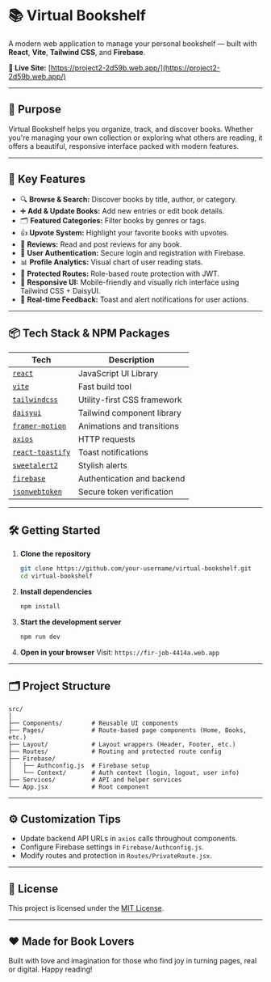 # 📚 Virtual Bookshelf

A modern web application to manage your personal bookshelf — built with **React**, **Vite**, **Tailwind CSS**, and **Firebase**.

**🔗 Live Site:** [https://project2-2d59b.web.app/](https://project2-2d59b.web.app/)


---

## 🎯 Purpose

Virtual Bookshelf helps you organize, track, and discover books. Whether you're managing your own collection or exploring what others are reading, it offers a beautiful, responsive interface packed with modern features.

---

## 🚀 Key Features

- 🔍 **Browse & Search:** Discover books by title, author, or category.
- ➕ **Add & Update Books:** Add new entries or edit book details.
- 🗂️ **Featured Categories:** Filter books by genres or tags.
- 👍 **Upvote System:** Highlight your favorite books with upvotes.
- 📝 **Reviews:** Read and post reviews for any book.
- 👤 **User Authentication:** Secure login and registration with Firebase.
- 📊 **Profile Analytics:** Visual chart of user reading stats.
- 🔐 **Protected Routes:** Role-based route protection with JWT.
- 🎨 **Responsive UI:** Mobile-friendly and visually rich interface using Tailwind CSS + DaisyUI.
- 💬 **Real-time Feedback:** Toast and alert notifications for user actions.

---

## 📦 Tech Stack & NPM Packages

| Tech | Description |
|------|-------------|
| [`react`](https://react.dev/) | JavaScript UI Library |
| [`vite`](https://vitejs.dev/) | Fast build tool |
| [`tailwindcss`](https://tailwindcss.com/) | Utility-first CSS framework |
| [`daisyui`](https://daisyui.com/) | Tailwind component library |
| [`framer-motion`](https://www.framer.com/motion/) | Animations and transitions |
| [`axios`](https://axios-http.com/) | HTTP requests |
| [`react-toastify`](https://fkhadra.github.io/react-toastify/) | Toast notifications |
| [`sweetalert2`](https://sweetalert2.github.io/) | Stylish alerts |
| [`firebase`](https://firebase.google.com/) | Authentication and backend |
| [`jsonwebtoken`](https://github.com/auth0/node-jsonwebtoken) | Secure token verification |

---

## 🛠️ Getting Started

1. **Clone the repository**
   ```bash
   git clone https://github.com/your-username/virtual-bookshelf.git
   cd virtual-bookshelf
   ```

2. **Install dependencies**
   ```bash
   npm install
   ```

3. **Start the development server**
   ```bash
   npm run dev
   ```

4. **Open in your browser**
   Visit: `https://fir-job-4414a.web.app` 

---

## 🗂️ Project Structure

```
src/
│
├── Components/        # Reusable UI components
├── Pages/             # Route-based page components (Home, Books, etc.)
├── Layout/            # Layout wrappers (Header, Footer, etc.)
├── Routes/            # Routing and protected route config
├── Firebase/
│   ├── Authconfig.js  # Firebase setup
│   └── Context/       # Auth context (login, logout, user info)
├── Services/          # API and helper services
└── App.jsx            # Root component
```

---

## ⚙️ Customization Tips

- Update backend API URLs in `axios` calls throughout components.
- Configure Firebase settings in `Firebase/Authconfig.js`.
- Modify routes and protection in `Routes/PrivateRoute.jsx`.

---

## 📄 License

This project is licensed under the [MIT License](LICENSE).

---

## ❤️ Made for Book Lovers

Built with love and imagination for those who find joy in turning pages, real or digital. Happy reading!
